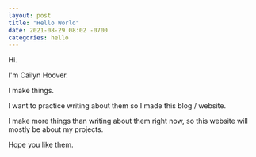```yaml
---
layout: post
title: "Hello World"
date: 2021-08-29 08:02 -0700
categories: hello
---
```


Hi.

I'm Cailyn Hoover.

I make things.

I want to practice writing about them so I made this blog / website.

I make more things than writing about them right now, so this website will mostly be about my projects.

Hope you like them.

